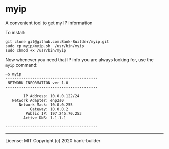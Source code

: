 # myip 
A convenient tool to get my IP information

To install:

```
git clone git@github.com:Bank-Builder/myip.git
sudo cp myip/myip.sh  /usr/bin/myip
sudo chmod +x /usr/bin/myip
```

Now whenever you need that IP info you are always looking for, use the `myip` command:
```
~$ myip
-----------------------------------------
 NETWORK INFORMATION ver 1.0             
-----------------------------------------

        IP Address: 10.0.0.122/24
   Network Adapter: enp2s0
      Network Mask: 10.0.0.255
           Gateway: 10.0.0.2
         Public IP: 197.245.70.253
        Active DNS: 1.1.1.1

-----------------------------------------
```

---
 License: MIT
 Copyright (c) 2020 bank-builder
 
